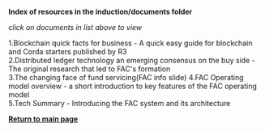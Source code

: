 
**Index of resources in the induction/documents folder**  

*click on documents in list above to view*  

1.Blockchain quick facts for business - A quick easy guide for blockchain and Corda starters published by R3  
2.Distributed ledger technology an emerging consensus on the buy side - The original research that led to FAC's formation  
3.The changing face of fund servicing(FAC info slide)
4.FAC Operating model overview - a short introduction to key features of the FAC operating model  
5.Tech Summary - Introducing the FAC system and its architecture  


[**Return to main page**](https://github.com/FundAdminChain/induction)    

